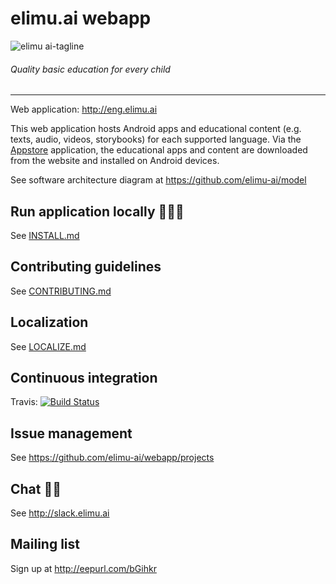 # elimu.ai webapp

![elimu ai-tagline](https://user-images.githubusercontent.com/15718174/54360503-e8e88980-465c-11e9-9792-32b513105cf3.png)

###### Quality basic education for _every child_

---



Web application: http://eng.elimu.ai

This web application hosts Android apps and educational content (e.g. texts, audio, videos, storybooks) for each supported language. Via the [Appstore](https://github.com/elimu-ai/appstore) application, the educational apps and content are downloaded from the website and installed on Android devices.

See software architecture diagram at https://github.com/elimu-ai/model

## Run application locally 👩🏽‍💻
See [INSTALL.md](INSTALL.md)

## Contributing guidelines
See [CONTRIBUTING.md](CONTRIBUTING.md)

## Localization
See [LOCALIZE.md](LOCALIZE.md)

## Continuous integration
Travis: [![Build Status](https://travis-ci.org/elimu-ai/webapp.svg)](https://travis-ci.org/elimu-ai/webapp)

## Issue management
See https://github.com/elimu-ai/webapp/projects

## Chat 👋🏽
See http://slack.elimu.ai

## Mailing list
Sign up at http://eepurl.com/bGihkr

